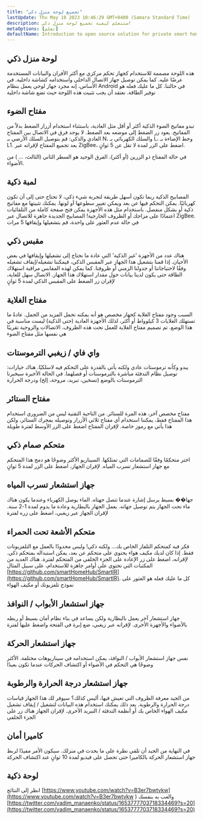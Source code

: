```yaml
---
title: "تجميع لوحة منزل ذكي"
lastUpdate: Thu May 18 2023 10:46:29 GMT+0400 (Samara Standard Time)
description: ستتعلم كيفية تجميع لوحة منزل ذكي!
metaOptions: [تعلم]
defaultName: Introduction to open source solution for private smart homes
---
```


<LessonImages imageClasses="mb" src="smart-home-intro/spring-school-2023-smart-stand-intro.gif" />

## لوحة منزل ذكي 

هذه اللوحة مصممة للاستخدام كجهاز تحكم مركزي مع أكثر الأفران والبيانات المستخدمة عرضًا عليه. كما يمكن توصيل جهاز الاتصال الداخلي واستخدامه كشاشة داخلية. في الأساس، إنه مجرد جهاز لوحي يعمل بنظام Android في حالتنا. كل ما عليك فعله هو توفير الطاقة. نعتقد أن يجب تثبيت هذه اللوحة حيث تضع شاشة داخلية

<LessonVideo :videos="[{src: 'https://crustipfs.info/ipfs/QmcbdAJqbwHAQ3NeyWQUwSoS4drDexa3AEs7HXuM1BrUT1', type: 'webm'}]" cover="smart-home-intro/assembling-smart-home-board-1.png" />


## مفتاح الضوء

تبدو مفاتيح الضوء الذكية أكثر أو أقل مثل العادية، باستثناء استخدام أزرار الضغط بدلاً من المفاتيح. يعود زر الضغط إلى موضعه بعد الضغط. لا يوجد فرق في الاتصال بين المفتاح العادي والذكي: قم بتوصيل السلك الأرضي بـ N، والسلك الكهربائي بـ L، وخط الإضاءة بـ L1. بعد تجميع المفتاح لإقرانه عبر ZigBee، اضغط على الزر لمدة لا تقل عن 5 ثوانٍ.

<LessonVideo :videos="[{src: 'https://crustipfs.info/ipfs/Qmb138DiQWWBgowMj2fC9kmiGYh9WEeytteSkqumWCv2LB', type: 'webm'}]" cover="smart-home-intro/assembling-smart-home-board-2.png" />

في حالة المفتاح ذو الزرين (أو أكثر)، الفرق الوحيد هو السطر الثاني (الثالث، ... ) من الأضواء. 

<LessonVideo :videos="[{src: 'https://crustipfs.info/ipfs/QmZiStYZG4rmyNPXXmCXsVPm7witPpnNJMBzD8GtxedgPo', type: 'webm'}]" cover="smart-home-intro/assembling-smart-home-board-3.png" />

## لمبة ذكية 

المصابيح الذكية ربما تكون أسهل طريقة لتجربة شيء ذكي، لا تحتاج حتى إلى أن تكون كهربائيًا. يمكن التحكم فيها عن بعد ويمكن تغيير سطوعها أو لونها. يمكنك تثبيتها مع مفاتيح ذكية أو بشكل منفصل. باستخدام مثل هذه الأجهزة يمكن فتح صفحة كاملة من التلقائيات اعتمادًا على مزاجك أو الظروف الخارجية! المصابيح الجديدة جاهزة للاتصال عبر ZigBee. في حالة عدم العثور على واحدة، قم بتشغيلها وإيقافها 5 مرات


<LessonVideo :videos="[{src: 'https://crustipfs.info/ipfs/QmbiMHLJqnDpr1Whzvo6Y7zE33cQPuTs7furbt3JW2uiek', type: 'webm'}]" cover="smart-home-intro/assembling-smart-home-board-4.png" />

<LessonVideo :videos="[{src: 'https://crustipfs.info/ipfs/QmTzK4dY168HVgLvVBsRxR4M4vda55XC7pFhpW5kRexujQ', type: 'webm'}]" cover="smart-home-intro/assembling-smart-home-board-5.png" />

<LessonVideo :videos="[{src: 'https://crustipfs.info/ipfs/QmNZFpvVUavKc1Za9SeXqikrfySsfFHuVrkdzgbVB8um7T', type: 'webm'}]" cover="smart-home-intro/assembling-smart-home-board-6.png" />

## مقبس ذكي 

هناك عدد من الأجهزة 'غير الذكية' التي عادة ما نحتاج إلى تشغيلها وإيقافها في بعض الأحيان. إذا قمنا بتشغيل هذا الجهاز عبر المقبس الذكي، فيمكننا تشغيله/إيقاف تشغيله وفقًا لاحتياجاتنا أو جدولنا الزمني أو ظروفنا. كما يمكن لهذه المقابس مراقبة استهلاك الطاقة حتى يكون لدينا بيانات حول مقدار استهلاك هذا الجهاز. الاتصال سهل للغاية، لإقران زر الضغط على المقبس الذكي لمدة 5 ثوانٍ

<LessonVideo :videos="[{src: 'https://crustipfs.info/ipfs/QmRtmKXSv7csHLbKVuZkoA5Eb2zyTkEAbUxLYT6Qt1yxZH', type: 'webm'}]" cover="smart-home-intro/assembling-smart-home-board-7.png" />

## مفتاح الغلاية 

السبب وجود مفتاح الغلاية كجهاز مخصص هو أنه يمكنه تحمل المزيد من الحمل. عادةً ما تستهلك الغلايات 3 كيلوواط أو أكثر، لذلك الأجهزة العادية (حتى الذكية) ليست مناسبة في هذا الوضع. تم تصميم مفتاح الغلاية للعمل تحت هذه الظروف. الاتصالات والزوجية تقريبًا هي نفسها مثل مفتاح الضوء

<LessonVideo :videos="[{src: 'https://crustipfs.info/ipfs/QmNZyRtXXRYCrAQe6s6ZFJLXtUrH7SZHJC1Bt61kTrRX54', type: 'webm'}]" cover="smart-home-intro/assembling-smart-home-board-8.png" />

## واي فاي / زيغبي الترموستات

يبدو وكأنه ترموستات عادي ولكنه يأتي بالقدرة على التحكم فيه لاسلكيًا. هناك خيارات: توصيل نظام التدفئة مباشرة بالترموستات أو فصلهما. في الحالة الأخيرة سيخبرنا الترموستات بالوضع (تسخين، تبريد، مروحة، إلخ) ودرجة الحرارة

<LessonVideo :videos="[{src: 'https://crustipfs.info/ipfs/QmRjxo9EGUvQiMm84xvXCL6LfrQJYza71vmFsa9Zpy7qmz', type: 'webm'}]" cover="smart-home-intro/assembling-smart-home-board-9.png" />

## مفتاح الستائر

مفتاح مخصص آخر، هذه المرة للستائر. من الناحية التقنية ليس من الضروري استخدام هذا المفتاح فقط، يمكننا استخدام أي مفتاح ثلاثي الأزرار وتوصيله بمحرك الستائر، ولكن هذا يأتي مع رموز خاصة. لإقران المفتاح اضغط على الزر الأوسط لفترة طويلة

<LessonVideo :videos="[{src: 'https://crustipfs.info/ipfs/QmRpEpZbyNkzby8Sk22Ymz59DbAcnty1B1osWc2kZr5FZ7', type: 'webm'}]" cover="smart-home-intro/assembling-smart-home-board-10.png" />

## متحكم صمام ذكي

اختر متحكمًا وفقًا للصمامات التي تمتلكها. السيناريو الأكثر وضوحًا هو دمج هذا المتحكم مع جهاز استشعار تسرب المياه. لإقران الجهاز، اضغط على الزر لمدة 5 ثوانٍ

<LessonVideo :videos="[{src: 'https://crustipfs.info/ipfs/QmcjZcJ6P8Q5yUfSRx8R2mR4A7r2fi5bLs5uoUr3EAXLZs', type: 'webm'}]" cover="smart-home-intro/assembling-smart-home-board-11.png" />

## جهاز استشعار تسرب المياه

جها�� بسيط يرسل إشارة عندما تتصل جهتاه. الماء يوصل الكهرباء وعندما يكون هناك ماء تحت الجهاز يتم توصيل جهاته. يعمل الجهاز بالبطارية وعادة ما يدوم لمدة 1-2 سنة. لإقران الجهاز عبر زيغبي، اضغط على زره لفترة 

<LessonVideo :videos="[{src: 'https://crustipfs.info/ipfs/QmbgetJK1E8qQMcnBVREutpy8tKfbesqaxXiebjzpoyrdV', type: 'webm'}]" cover="smart-home-intro/assembling-smart-home-board-12.png" />

## متحكم الأشعة تحت الحمراء

فكر فيه كمتحكم التلفاز الخاص بك... ولكنه ذكي! وليس محدودًا بالعمل مع التلفزيونات فقط. إذا كان لديك مكيف هواء يحتوي على متحكم عن بعد، يمكن استبداله بمتحكم ذكي. لإقرانه، اضغط على زر الإعادة على الجزء الخلفي من المتحكم لفترة. هناك العديد من المكتبات التي تحتوي على أوامر جاهزة للاستخدام، على سبيل المثال [https://github.com/smartHomeHub/SmartIR](https://github.com/smartHomeHub/SmartIR). كل ما عليك فعله هو العثور على نموذج تلفزيونك أو مكيف الهواء

<LessonVideo :videos="[{src: 'https://crustipfs.info/ipfs/QmVjj92fMLbA6QJ5QhnmiqBT1huD5b7xyfi3VadHFDYwtm', type: 'webm'}]" cover="smart-home-intro/assembling-smart-home-board-13.png" />

## جهاز استشعار الأبواب / النوافذ

جهاز استشعار آخر يعمل بالبطارية ولكن يساعد في بناء نظام أمان بسيط أو ربطه بالأضواء والأجهزة الأخرى. لإقرانه عبر زيغبي، ضع إبرة في الفتحة واضغط عليها لفترة

<LessonVideo :videos="[{src: 'https://crustipfs.info/ipfs/QmZyb66dKEqk9iCVKhaBk5ZKASi7dXdFSg2CBXY1fwuu5J', type: 'webm'}]" cover="smart-home-intro/assembling-smart-home-board-14.png" />

## جهاز استشعار الحركة
نفس جهاز استشعار الأبواب / النوافذ، يمكن استخدامه في سيناريوهات مختلفة. الأكثر وضوحًا هي التحكم في الأضواء أو اكتشاف الحركات عندما تكون بعيدًا

<LessonVideo :videos="[{src: 'https://crustipfs.info/ipfs/QmUA7TLg12pkhkbdGH6fwNDasU1kiyLHBJSutA2YG71Mka', type: 'webm'}]" cover="smart-home-intro/assembling-smart-home-board-15.png" />


## جهاز استشعار درجة الحرارة والرطوبة

من الجيد معرفة الظروف التي تعيش فيها، أليس كذلك؟ سيوفر لك هذا الجهاز قياسات درجة الحرارة والرطوبة. بعد ذلك يمكنك استخدام هذه البيانات لتشغيل / إيقاف تشغيل مكيف الهواء الخاص بك أو أنظمة التدفئة / التبريد الأخرى. لإقران الجهاز هناك زر على الجزء الخلفي 

<LessonVideo :videos="[{src: 'https://crustipfs.info/ipfs/QmayYFowfJVwQBVxPUSvi5inedqKzhyRZXp8fBUUayJnqH', type: 'webm'}]" cover="smart-home-intro/assembling-smart-home-board-16.png" />

## كاميرا أمان

في النهاية من الجيد أن تلقي نظرة على ما يحدث في منزلك. سيكون الأمر مفيدًا لربط جهاز استشعار الحركة بالكاميرا حتى تحصل على فيديو لمدة 10 ثوانٍ عند اكتشاف الحركة 

<LessonVideo :videos="[{src: 'https://crustipfs.info/ipfs/QmX8nnDCgTx2kuwfAGv6B4orkEg4w6phtJtxSp44HfdD9T', type: 'webm'}]" cover="smart-home-intro/assembling-smart-home-board-17.png"  />


## لوحة ذكية 
انظر إلى النتائج [https://www.youtube.com/watch?v=B3er7bwtvkw](https://www.youtube.com/watch?v=B3er7bwtvkw )
والعب به بنفسك [https://twitter.com/vadim_manaenko/status/1653777703718334469?s=20](https://twitter.com/vadim_manaenko/status/1653777703718334469?s=20)

